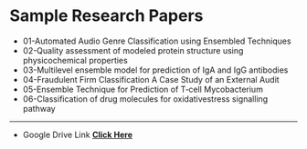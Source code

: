 # Sample Research Papers

 - 01-Automated Audio Genre Classification using Ensembled Techniques
 - 02-Quality assessment of modeled protein structure using physicochemical properties
 - 03-Multilevel ensemble model for prediction of IgA and IgG antibodies
 - 04-Fraudulent Firm Classification A Case Study of an External Audit
 - 05-Ensemble Technique for Prediction of T‑cell Mycobacterium
 - 06-Classification of drug molecules for oxidativestress signalling pathway
---
- Google Drive Link **<a href="https://drive.google.com/drive/folders/1jR-xj6GZXOgqGgUSp-i0Sm5IyW4PaChW" target="_blank"> Click Here</a>** 
